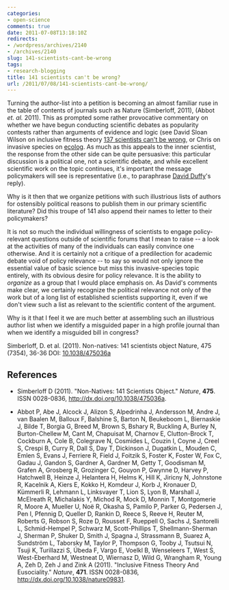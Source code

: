 ```yaml
---
categories:
- open-science
comments: true
date: 2011-07-08T13:18:10Z
redirects:
- /wordpress/archives/2140
- /archives/2140
slug: 141-scientists-cant-be-wrong
tags:
- research-blogging
title: 141 scientists can't be wrong?
url: /2011/07/08/141-scientists-cant-be-wrong/
---
```


Turning the author-list into a petition is becoming an almost familiar ruse in the table of contents of journals such as Nature (Simberloff, 2011), (Abbot _et. al._ 2011).  This as prompted some rather provocative commentary on whether we have begun conducting scientific debates as popularity contests rather than arguments of evidence and logic (see David Sloan Wilson on inclusive fitness theory [137 scientists can't be wrong](http://scienceblogs.com/evolution/2011/03/139_co-authors_cant_be_wrong--.php), or Chris on invasive species on [ecolog](https://listserv.umd.edu/cgi-bin/wa?A2=ind1107a&L=ecolog-l&P=4347).  As much as this appeals to the inner scientist, the response from the other side can be quite persuasive: this particular discussion is a political one, not a scientific debate, and while excellent scientific work on the topic continues, it's important the message policymakers will see is representative (i.e., to paraphrase [David Duffy](https://listserv.umd.edu/cgi-bin/wa?A2=ind1107a&L=ecolog-l&P=4764)'s reply).  

Why is it then that we organize petitions with such illustrious lists of authors for ostensibly political reasons to publish them in our primary scientific literature?  Did this troupe of 141 also append their names to letter to their policymakers?  

It is not so much the individual willingness of scientists to engage policy-relevant questions outside of scientific forums that I mean to raise -- a look at the activities of many of the individuals can easily convince one otherwise.  And it is certainly not a critique of a predilection for academic debate void of policy relevance -- to say so would not only ignore the essential value of basic science but miss this invasive-species topic entirely, with its obvious desire for policy relevance. It is the ability to _organize_ as a group that I would place emphasis on.  As David's comments make clear, we certainly recognize the political relevance not only of the work but of a long list of established scientists supporting it, even if we don't view such a list as relevant to the scientific content of the argument.  

Why is it that I feel it we are much better at assembling such an illustrious author list when we identify a misguided paper in a high profile journal than when we identify a misguided bill in congress?


Simberloff, D. et al. (2011). Non-natives: 141 scientists object Nature, 475 (7354), 36-36 DOI: [10.1038/475036a](http://dx.doi.org/10.1038/475036a)

## References


- Simberloff D (2011).
"Non-Natives: 141 Scientists Object."
*Nature*, **475**.
ISSN 0028-0836, <a href="http://dx.doi.org/10.1038/475036a">http://dx.doi.org/10.1038/475036a</a>.

- Abbot P, Abe J, Alcock J, Alizon S, Alpedrinha J, Andersson M, Andre J, van Baalen M, Balloux F, Balshine S, Barton N, Beukeboom L, Biernaskie J, Bilde T, Borgia G, Breed M, Brown S, Bshary R, Buckling A, Burley N, Burton-Chellew M, Cant M, Chapuisat M, Charnov E, Clutton-Brock T, Cockburn A, Cole B, Colegrave N, Cosmides L, Couzin I, Coyne J, Creel S, Crespi B, Curry R, Dall S, Day T, Dickinson J, Dugatkin L, Mouden C, Emlen S, Evans J, Ferriere R, Field J, Foitzik S, Foster K, Foster W, Fox C, Gadau J, Gandon S, Gardner A, Gardner M, Getty T, Goodisman M, Grafen A, Grosberg R, Grozinger C, Gouyon P, Gwynne D, Harvey P, Hatchwell B, Heinze J, Helantera H, Helms K, Hill K, Jiricny N, Johnstone R, Kacelnik A, Kiers E, Kokko H, Komdeur J, Korb J, Kronauer D, Kümmerli R, Lehmann L, Linksvayer T, Lion S, Lyon B, Marshall J, McElreath R, Michalakis Y, Michod R, Mock D, Monnin T, Montgomerie R, Moore A, Mueller U, Noë R, Okasha S, Pamilo P, Parker G, Pedersen J, Pen I, Pfennig D, Queller D, Rankin D, Reece S, Reeve H, Reuter M, Roberts G, Robson S, Roze D, Rousset F, Rueppell O, Sachs J, Santorelli L, Schmid-Hempel P, Schwarz M, Scott-Phillips T, Shellmann-Sherman J, Sherman P, Shuker D, Smith J, Spagna J, Strassmann B, Suarez A, Sundström L, Taborsky M, Taylor P, Thompson G, Tooby J, Tsutsui N, Tsuji K, Turillazzi S, Úbeda F, Vargo E, Voelkl B, Wenseleers T, West S, West-Eberhard M, Westneat D, Wiernasz D, Wild G, Wrangham R, Young A, Zeh D, Zeh J and Zink A (2011).
"Inclusive Fitness Theory And Eusociality."
*Nature*, **471**.
ISSN 0028-0836, <a href="http://dx.doi.org/10.1038/nature09831">http://dx.doi.org/10.1038/nature09831</a>.
